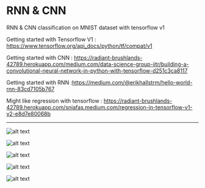 # RNN & CNN 
 RNN & CNN classification on MNIST dataset with tensorflow v1
 
 Getting started with Tensorflow V1 : https://www.tensorflow.org/api_docs/python/tf/compat/v1
 
 Getting started with CNN : https://radiant-brushlands-42789.herokuapp.com/medium.com/data-science-group-iitr/building-a-convolutional-neural-network-in-python-with-tensorflow-d251c3ca8117
 
 Getting started with RNN :https://medium.com/@erikhallstrm/hello-world-rnn-83cd7105b767
 
 Might like regression with tensorflow : https://radiant-brushlands-42789.herokuapp.com/sniafas.medium.com/regression-in-tensorflow-v1-v2-e8d7e80068b
__________________________________________________________________________________

![alt text](https://github.com/rvravi77/RNN-Acc89-----CNN-Acc-91----TFv1/blob/main/IMG/RNN1.png?raw=true)

![alt text](https://github.com/rvravi77/RNN-Acc89-----CNN-Acc-91----TFv1/blob/main/IMG/RNN2.png?raw=true)

![alt text](https://github.com/rvravi77/RNN-Acc89-----CNN-Acc-91----TFv1/blob/main/IMG/RNN3.png?raw=true)

![alt text](https://github.com/rvravi77/RNN-Acc89-----CNN-Acc-91----TFv1/blob/main/IMG/CNN1.png?raw=true)

![alt text](https://github.com/rvravi77/RNN-Acc89-----CNN-Acc-91----TFv1/blob/main/IMG/CNN2.png?raw=true)
